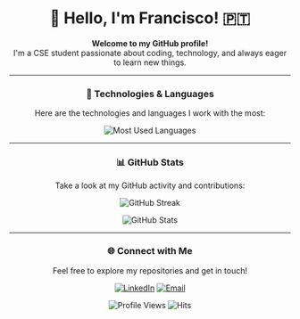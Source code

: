 <div align="center">

# 👋 Hello, I'm Francisco! 🇵🇹

**Welcome to my GitHub profile!**  
I'm a CSE student passionate about coding, technology, and always eager to learn new things.

---

### 🚀 Technologies & Languages
Here are the technologies and languages I work with the most:

<p>
  <img src="https://github-readme-stats.vercel.app/api/top-langs?username=franciscolh04&show_icons=true&locale=en&layout=compact&theme=dark&hide=shell" alt="Most Used Languages" />
</p>

---

### 📊 GitHub Stats
Take a look at my GitHub activity and contributions:

<p>
  <img src="https://github-readme-streak-stats.herokuapp.com/?user=franciscolh04&theme=dark" alt="GitHub Streak" />
</p>

<p>
  <img src="https://github-readme-stats.vercel.app/api?username=franciscolh04&show_icons=true&locale=en&theme=darcula" alt="GitHub Stats" />
</p>

---

### 🌐 Connect with Me
Feel free to explore my repositories and get in touch!

[![LinkedIn](https://img.shields.io/badge/LinkedIn-blue?style=flat&logo=linkedin)](https://www.linkedin.com/in/franciscolh04)
[![Email](https://img.shields.io/badge/Email-D14836?style=flat&logo=gmail&logoColor=white)](mailto:francisco.l.heleno@tecnico.ulisboa.pt)

![Profile Views](https://visitor-badge.laobi.icu/badge?page_id=franciscolh04)
![Hits](https://hits.seeyoufarm.com/api/count/incr/badge.svg?url=https://github.com/franciscolh04&count_bg=%2379C83D&title_bg=%23555555&icon=github.svg&icon_color=%23E7E7E7&title=visitors&edge_flat=false)

</div>

